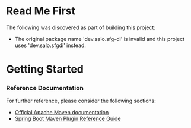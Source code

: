 # Read Me First
The following was discovered as part of building this project:

* The original package name 'dev.salo.sfg-di' is invalid and this project uses 'dev.salo.sfgdi' instead.

# Getting Started

### Reference Documentation
For further reference, please consider the following sections:

* [Official Apache Maven documentation](https://maven.apache.org/guides/index.html)
* [Spring Boot Maven Plugin Reference Guide](https://docs.spring.io/spring-boot/docs/2.2.6.RELEASE/maven-plugin/)

